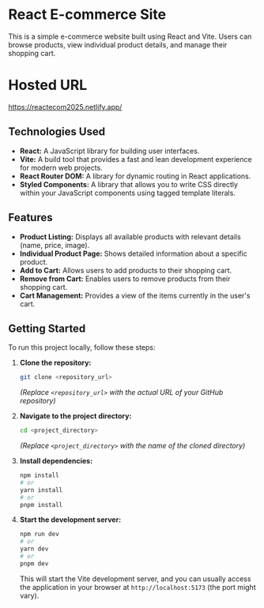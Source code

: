# React E-commerce Site

This is a simple e-commerce website built using React and Vite. Users can browse products, view individual product details, and manage their shopping cart.

# Hosted URL 
https://reactecom2025.netlify.app/


## Technologies Used

* **React:** A JavaScript library for building user interfaces.
* **Vite:** A build tool that provides a fast and lean development experience for modern web projects.
* **React Router DOM:** A library for dynamic routing in React applications.
* **Styled Components:** A library that allows you to write CSS directly within your JavaScript components using tagged template literals.

## Features

* **Product Listing:** Displays all available products with relevant details (name, price, image).
* **Individual Product Page:** Shows detailed information about a specific product.
* **Add to Cart:** Allows users to add products to their shopping cart.
* **Remove from Cart:** Enables users to remove products from their shopping cart.
* **Cart Management:** Provides a view of the items currently in the user's cart.

## Getting Started

To run this project locally, follow these steps:

1.  **Clone the repository:**
    ```bash
    git clone <repository_url>
    ```
    *(Replace `<repository_url>` with the actual URL of your GitHub repository)*

2.  **Navigate to the project directory:**
    ```bash
    cd <project_directory>
    ```
    *(Replace `<project_directory>` with the name of the cloned directory)*

3.  **Install dependencies:**
    ```bash
    npm install
    # or
    yarn install
    # or
    pnpm install
    ```

4.  **Start the development server:**
    ```bash
    npm run dev
    # or
    yarn dev
    # or
    pnpm dev
    ```

    This will start the Vite development server, and you can usually access the application in your browser at `http://localhost:5173` (the port might vary).
